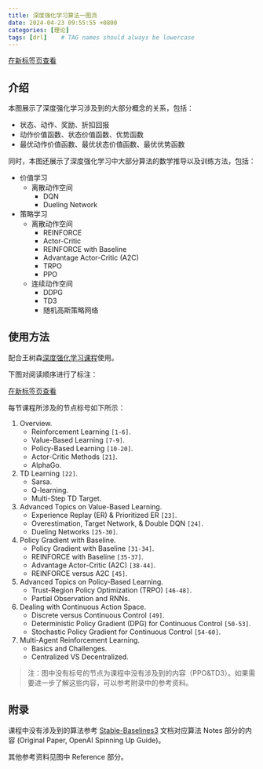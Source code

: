 ```yaml
---
title: 深度强化学习算法一图流
date: 2024-04-23 09:55:55 +0800
categories: [理论]
tags: [drl]    # TAG names should always be lowercase
---
```


<object data="/assets/img/DRL/DRL.drawio.pdf" title="DRL.drawio.pdf" type="application/pdf"></object>

<a href="/assets/img/DRL/DRL.drawio.pdf" target="_blank">在新标签页查看</a>

## 介绍

本图展示了深度强化学习涉及到的大部分概念的关系，包括：

- 状态、动作、奖励、折扣回报
- 动作价值函数、状态价值函数、优势函数
- 最优动作价值函数、最优状态价值函数、最优优势函数

同时，本图还展示了深度强化学习中大部分算法的数学推导以及训练方法，包括：

- 价值学习
  - 离散动作空间
    - DQN
    - Dueling Network
- 策略学习
  - 离散动作空间
    - REINFORCE
    - Actor-Critic
    - REINFORCE with Baseline
    - Advantage Actor-Critic (A2C)
    - TRPO
    - PPO
  - 连续动作空间
    - DDPG
    - TD3
    - 随机高斯策略网络

## 使用方法

配合王树森[深度强化学习课程](https://github.com/wangshusen/DRL)使用。

下图对阅读顺序进行了标注：

<object data="/assets/img/DRL/DRL-numbered.drawio.pdf" title="DRL-numbered.drawio.pdf" type="application/pdf"></object>

<a href="/assets/img/DRL/DRL-numbered.drawio.pdf" target="_blank">在新标签页查看</a>

每节课程所涉及的节点标号如下所示：

1. Overview.
    - Reinforcement Learning `[1-6]`.
    - Value-Based Learning `[7-9]`.
    - Policy-Based Learning `[10-20]`.
    - Actor-Critic Methods `[21]`.
    - AlphaGo.
2. TD Learning `[22]`.
    - Sarsa.
    - Q-learning.
    - Multi-Step TD Target.
3. Advanced Topics on Value-Based Learning.
    - Experience Replay (ER) & Prioritized ER `[23]`.
    - Overestimation, Target Network, & Double DQN `[24]`.
    - Dueling Networks `[25-30]`.
4. Policy Gradient with Baseline.
    - Policy Gradient with Baseline `[31-34]`.
    - REINFORCE with Baseline `[35-37]`.
    - Advantage Actor-Critic (A2C) `[38-44]`.
    - REINFORCE versus A2C `[45]`.
5. Advanced Topics on Policy-Based Learning.
    - Trust-Region Policy Optimization (TRPO) `[46-48]`.
    - Partial Observation and RNNs.
6. Dealing with Continuous Action Space.
    - Discrete versus Continuous Control `[49]`.
    - Deterministic Policy Gradient (DPG) for Continuous Control `[50-53]`.
    - Stochastic Policy Gradient for Continuous Control `[54-60]`.
7. Multi-Agent Reinforcement Learning.
    - Basics and Challenges.
    - Centralized VS Decentralized.

> 注：图中没有标号的节点为课程中没有涉及到的内容（PPO&TD3）。如果需要进一步了解这些内容，可以参考附录中的参考资料。

## 附录

课程中没有涉及到的算法参考 [Stable-Baselines3](https://stable-baselines3.readthedocs.io/) 文档对应算法 Notes 部分的内容 (Original Paper, OpenAI Spinning Up Guide)。

其他参考资料见图中 Reference 部分。

<style>
object {
  width: 100%;
  height: 420px;
}
</style>
